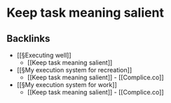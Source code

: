 # Keep task meaning salient

## Backlinks
* [[§Executing well]]
	* [[Keep task meaning salient]]
* [[§My execution system for recreation]]
	* [[Keep task meaning salient]] - [[Complice.co]]
* [[§My execution system for work]]
	* [[Keep task meaning salient]] - [[Complice.co]]

<!-- {BearID:D80927D0-6AB5-48EE-A679-F384B19D9ED8-2669-00000D8340633880} -->
